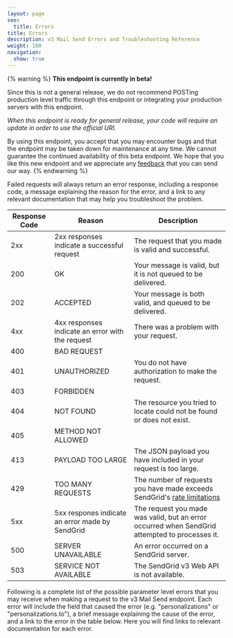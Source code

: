 ```yaml
---
layout: page
seo:
  title: Errors
title: Errors
description: v3 Mail Send Errors and Troubleshooting Reference
weight: 100
navigation:
  show: true
---
```


{% warning %}
**This endpoint is currently in beta!**

Since this is not a general release, we do not recommend POSTing production level traffic through this endpoint or integrating your production servers with this endpoint.

*When this endpoint is ready for general release, your code will require an update in order to use the official URI.*

By using this endpoint, you accept that you may encounter bugs and that the endpoint may be taken down for maintenance at any time. We cannot guarantee the continued availability of this beta endpoint. We hope that you like this new endpoint and we appreciate any [feedback](mailto:dx+mail-beta@sendgrid.com) that you can send our way.
{% endwarning %}

Failed requests will always return an error response, including a response code, a message explaining the reason for the error, and a link to any relevant documentation that may help you troubleshoot the problem.

| Response Code | Reason | Description |
|---|---|---|
| 2xx | 2xx responses indicate a successful request | The request that you made is valid and successful. |
| 200 | OK | Your message is valid, but it is not queued to be delivered. |
| 202 | ACCEPTED | Your message is both valid, and queued to be delivered. |
| 4xx | 4xx responses indicate an error with the request | There was a problem with your request. |
| 400 | BAD REQUEST |  |
| 401 | UNAUTHORIZED | You do not have authorization to make the request. |
| 403 | FORBIDDEN |  |
| 404 | NOT FOUND | The resource you tried to locate could not be found or does not exist. |
| 405 | METHOD NOT ALLOWED |  |
| 413 | PAYLOAD TOO LARGE | The JSON payload you have included in your request is too large. |
| 429 | TOO MANY REQUESTS | The number of requests you have made exceeds SendGrid's [rate limitations]({{root_url}}/API_Reference/Web_API_v3/How_To_Use_The_Web_API_v3/rate_limits.html) |
| 5xx | 5xx respones indicate an error made by SendGrid | The request you made was valid, but an error occurred when SendGrid attempted to processes it. |
| 500 | SERVER UNAVAILABLE | An error occurred on a SendGrid server. |
| 503 | SERVICE NOT AVAILABLE | The SendGrid v3 Web API is not available. |

Following is a complete list of the possible parameter level errors that you may receive when making a request to the v3 Mail Send endpoint. Each error will include the field that caused the error (e.g. "personalizations" or "personalizations.to"), a brief message explaining the cause of the error, and a link to the error in the table below. Here you will find links to relevant documentation for each error.
